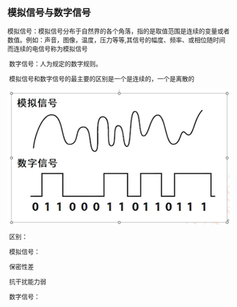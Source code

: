 ## 模拟信号与数字信号

​	模拟信号：模拟信号分布于自然界的各个角落，指的是取值范围是连续的变量或者数值。例如：声音，图像，温度，压力等等,其信号的幅度、频率、或相位随时间而连续的电信号称为模拟信号  

​	数字信号：人为规定的数字规则。

​	模拟信号和数字信号的最主要的区别是一个是连续的，一个是离散的  

![image-20250408092329808](./电子电路/课堂记录.assets/image-20250408092329808.png)

​	区别：

​	模拟信号：

​		保密性差

​		抗干扰能力弱

​	数字信号：

​		